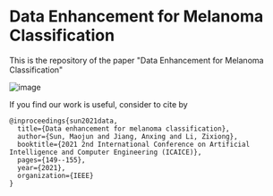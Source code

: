 # Data Enhancement for Melanoma Classification

This is the repository of the paper "Data Enhancement for Melanoma Classification"

![image](https://github.com/Stephen-SMJ/Data_Enhancement_Melanoma_Classification/assets/67999981/d6a121f4-d60e-4cb9-8df4-b4a54895184f)

If you find our work is useful, consider to cite by
```
@inproceedings{sun2021data,
  title={Data enhancement for melanoma classification},
  author={Sun, Maojun and Jiang, Anxing and Li, Zixiong},
  booktitle={2021 2nd International Conference on Artificial Intelligence and Computer Engineering (ICAICE)},
  pages={149--155},
  year={2021},
  organization={IEEE}
}
```

